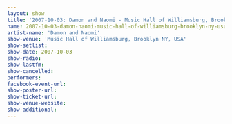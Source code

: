```yaml
---
layout: show
title: '2007-10-03: Damon and Naomi - Music Hall of Williamsburg, Brooklyn NY, USA'
name: 2007-10-03-damon-naomi-music-hall-of-williamsburg-brooklyn-ny-usa
artist-name: 'Damon and Naomi'
show-venue: 'Music Hall of Williamsburg, Brooklyn NY, USA'
show-setlist: 
show-date: 2007-10-03
show-radio: 
show-lastfm: 
show-cancelled: 
performers: 
facebook-event-url: 
show-poster-url: 
show-ticket-url: 
show-venue-website: 
show-additional: 
---
```



